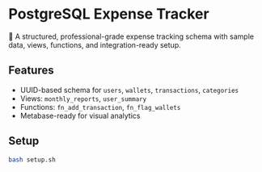 # PostgreSQL Expense Tracker

💸 A structured, professional-grade expense tracking schema with sample data, views, functions, and integration-ready setup.

## Features

- UUID-based schema for `users`, `wallets`, `transactions`, `categories`
- Views: `monthly_reports`, `user_summary`
- Functions: `fn_add_transaction`, `fn_flag_wallets`
- Metabase-ready for visual analytics

## Setup

```bash
bash setup.sh